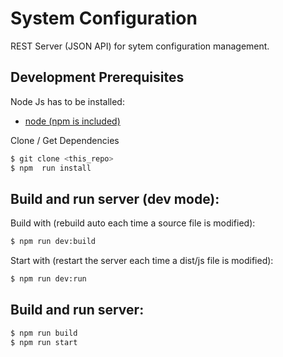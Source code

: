 # System Configuration

REST Server (JSON API) for sytem configuration management.

## Development Prerequisites
Node Js has to be installed:
* [node (npm is included)](https://nodejs.org/en/)

Clone / Get Dependencies
```sh
$ git clone <this_repo>
$ npm  run install
```

## Build and run server (dev mode):

Build with (rebuild auto each time a source file is modified):
```sh
$ npm run dev:build
```

Start with (restart the server each time a dist/js file is modified):
```sh
$ npm run dev:run
```

## Build and run server:
```sh
$ npm run build
$ npm run start
```
